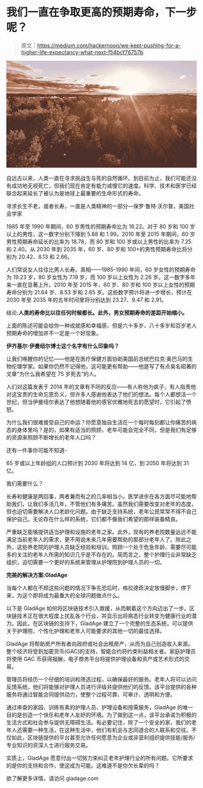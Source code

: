 # 我们一直在争取更高的预期寿命，下一步呢？

> 原文：<https://medium.com/hackernoon/we-kept-pushing-for-a-higher-life-expectancy-what-next-f54bcf76757b>

![](img/db594bef17a2b794a5876bdb713cb415.png)

自远古以来，人类一直在寻求挑战生与死的自然循环。到目前为止，我们可能还没有成功地无视死亡，但我们现在肯定有能力减慢它的速度。科学、技术和医学已经联合起来延长了被认为是地球上最重要的生命形式的寿命。

寻求长生不老，或者长寿，一直是人类精神的一部分—保罗·鲁特·沃尔普，美国社会学家

1985 年至 1990 年期间，60 岁男性的预期寿命比为 16.22。对于 80 岁和 100 岁以上的男性，这一数字分别下降到 5.88 和 1.99。2010 年至 2015 年期间，60 岁男性预期寿命延长的比率为 18.78，而 80 岁和 100 岁或以上男性的比率为 7.25 和 2.40。从 2030 年到 2035 年，60 岁、80 岁和 100+的男性预期寿命比将分别为 20.42、8.13 和 2.66。

人们常说女人往往比男人长寿。真相——1985-1990 年间，60 岁女性的预期寿命为 19.23 岁，80 岁女性为 7.19 岁，而 100 岁以上女性为 2.26 岁。这一数字多年来一直在显著上升。2010 年至 2015 年，60 岁、80 岁和 100 岁以上女性的预期寿命分别为 21.64 岁、8.53 岁和 2.65 岁。这些数字预计将进一步增长，预计在 2030 年至 2035 年的五年时间里将分别达到 23.27、9.47 和 2.91。

结论:**人类的寿命比以往任何时候都长。此外，男女预期寿命的差距开始缩小。**

上面的陈述可能会给你一种成就感和幸福感，但是六十多岁、八十多岁和百岁老人预期寿命的增加并不一定是一个好现象。

**伊齐基尔·伊曼纽尔博士这个名字有什么印象吗？**

让我们唤醒你的记忆——他是在医疗保健方面协助美国前总统巴拉克·奥巴马的生物伦理学家。如果你仍然不记得他，这可能更有帮助——他是写了有点臭名昭著的文章“为什么我希望在 75 岁死去”的人。

人们对这篇发表于 2014 年的文章有不同的反应——有人称他为疯子，有人指责他对这宝贵的生命忘恩负义，但许多人感谢他表达了他们的想法。每个人都想活一个世纪，但当伊曼纽尔表达了他想随着他的感官优雅地死去的愿望时，它引起了愤怒。

为什么我们很难接受自己的命运？你愿意独自生活在一个每时每刻都让你痛苦的病态的身体里吗？是的，如果有适当的照顾，老年可能会完全不同，但是我们有足够的资源来照顾不断增长的老年人口吗？

还有一件事你可能不知道-

65 岁或以上年龄组的人口预计到 2030 年将达到 14 亿，到 2050 年将达到 31 亿。

我们需要什么？

长寿和健康是两回事，两者兼而有之的几率相当小。医学进步在各方面尽可能地帮助我们，让我们多活几年，不管他们有多痛苦。虽然我们需要改变对老年的态度，但也迫切需要解决人口老龄化问题。由于缺乏支持系统，老年公民常常不得不自己保护自己。无论存在什么样的系统，它们都不像我们希望的那样装备精良。

严重缺乏能够提供适当护理和设施的老年之家。此外，现有的养老院数量远远不能满足当前老年人的需求，更不用说未来几年需要帮助的那部分老年人了。除此之外，这些养老院的护理人员缺乏经验和培训。照顾一个处于危急年龄、需要尽可能多的关注的老年人所需的知识几乎是不存在的。简而言之，整个护理行业非常缺乏组织，迫切需要一个更好的系统来管理从护理院到护理人员的一切。

**完美的解决方案:GladAge**

当每个人都在不顾这些问题的情况下争先恐后时，格拉德奇决定放慢脚步，停下来，为这个即将成为最重大的全球问题做点什么。

以下是 GladAge 如何将区块链技术引入救援，从而朝着这个方向迈出了一步。区块链技术正在很大程度上扰乱各个行业，并显示出将病态行业转变为健康行业的潜力。因此，在区块链的支持下，GladAge 建立了一个完整的生态系统，可以提供关于护理院、个性化护理和老年人可能要求的其他一切的最佳选择。

GladAge 将帮助房产所有者向政府或社会出租房产，从而为自己创造收入来源。整个经济将受到加密货币(GAC)的支持，智能合约将约束利益相关者。家庭护理员将使用 GAC 币获得报酬，电子商务平台将提供护理设备和资产或艺术形式的交易。

管理员将经历一个仔细的培训和筛选过程，以确保最好的服务。老年人将可以访问反馈系统，他们将能够对护理人员进行评级并提供他们的反馈。该平台提供的各种服务将通过智能合同提供动力，使整个过程可靠、可审计、透明和方便。

通过审查的家园、训练有素的护理人员、护理设备和按需服务，GladAge 的唯一目的是创造一个快乐和老年人友好的环境。为了做到这一点，该平台承诺为积极的生活方式和社会参与提供无障碍生活。有必要记住，除了一个安全的家，我们的老年人还需要一种生活，在这种生活中，他们有机会与志同道合的人联系和交往。不仅如此，区块链提供的平台甚至允许任何愿意为企业或非营利组织提供技能/服务/专业知识的资深人士进行服务交易。

实质上，GladAge 愿意付出一切努力来纠正老年护理行业的所有问题。它所要求的是你的支持和合作，使这成为可能。这难道不是你欠长辈的吗？

欲了解更多详情，请访问 gladage.com